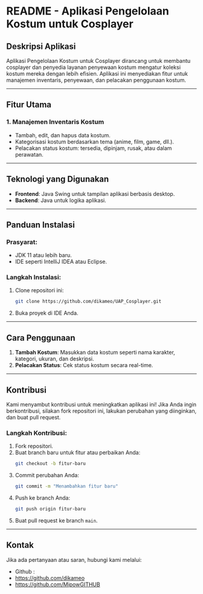 # README - Aplikasi Pengelolaan Kostum untuk Cosplayer

## Deskripsi Aplikasi
Aplikasi Pengelolaan Kostum untuk Cosplayer dirancang untuk membantu cosplayer dan penyedia layanan penyewaan kostum mengatur koleksi kostum mereka dengan lebih efisien. Aplikasi ini menyediakan fitur untuk manajemen inventaris, penyewaan, dan pelacakan penggunaan kostum.

---

## Fitur Utama

### 1. Manajemen Inventaris Kostum
- Tambah, edit, dan hapus data kostum.
- Kategorisasi kostum berdasarkan tema (anime, film, game, dll.).
- Pelacakan status kostum: tersedia, dipinjam, rusak, atau dalam perawatan.

---

## Teknologi yang Digunakan
- **Frontend**: Java Swing untuk tampilan aplikasi berbasis desktop.
- **Backend**: Java untuk logika aplikasi.

---

## Panduan Instalasi

### Prasyarat:
- JDK 11 atau lebih baru.
- IDE seperti IntelliJ IDEA atau Eclipse.

### Langkah Instalasi:
1. Clone repositori ini:
   ```bash
   git clone https://github.com/dikameo/UAP_Cosplayer.git
   ```
2. Buka proyek di IDE Anda.


---

## Cara Penggunaan
1. **Tambah Kostum**: Masukkan data kostum seperti nama karakter, kategori, ukuran, dan deskripsi.
2. **Pelacakan Status**: Cek status kostum secara real-time.

---

## Kontribusi
Kami menyambut kontribusi untuk meningkatkan aplikasi ini! Jika Anda ingin berkontribusi, silakan fork repositori ini, lakukan perubahan yang diinginkan, dan buat pull request.

### Langkah Kontribusi:
1. Fork repositori.
2. Buat branch baru untuk fitur atau perbaikan Anda:
   ```bash
   git checkout -b fitur-baru
   ```
3. Commit perubahan Anda:
   ```bash
   git commit -m "Menambahkan fitur baru"
   ```
4. Push ke branch Anda:
   ```bash
   git push origin fitur-baru
   ```
5. Buat pull request ke branch `main`.

---

## Kontak
Jika ada pertanyaan atau saran, hubungi kami melalui:
- Github : 
- https://github.com/dikameo
- https://github.com/MipowGITHUB

